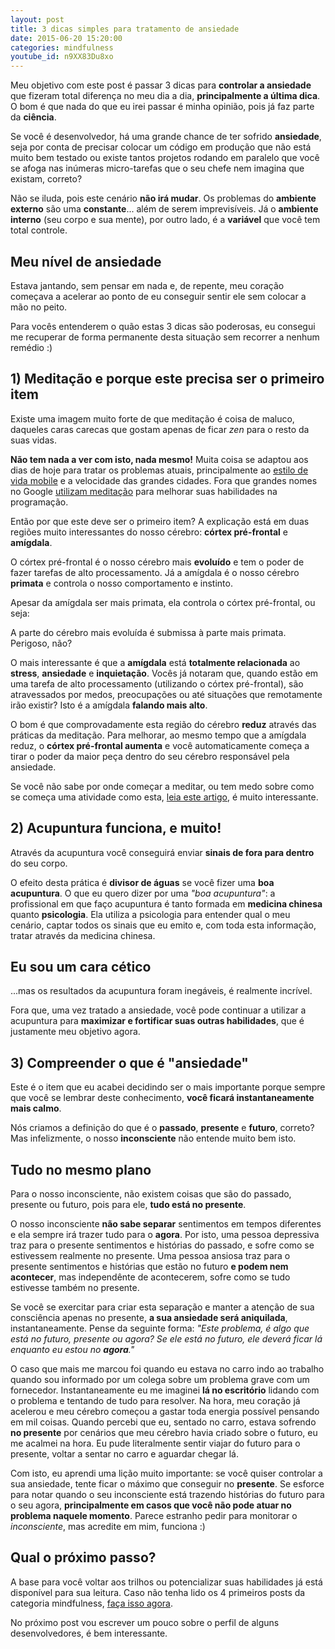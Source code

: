 ```yaml
---
layout: post
title: 3 dicas simples para tratamento de ansiedade
date: 2015-06-20 15:20:00
categories: mindfulness
youtube_id: n9XX83Du8xo
---
```


Meu objetivo com este post é passar 3 dicas para **controlar a ansiedade** que fizeram total diferença no meu dia a dia, **principalmente a última dica**. O bom é que nada do que eu irei passar é minha opinião, pois já faz parte da **ciência**.

Se você é desenvolvedor, há uma grande chance de ter sofrido **ansiedade**, seja por conta de precisar colocar um código em produção que não está muito bem testado ou existe tantos projetos rodando em paralelo que você se afoga nas inúmeras micro-tarefas que o seu chefe nem imagina que existam, correto?

Não se iluda, pois este cenário **não irá mudar**. Os problemas do **ambiente externo** são uma **constante**... além de serem imprevisíveis. Já o **ambiente interno** (seu corpo e sua mente), por outro lado, é a **variável** que você tem total controle.

<div class="post-impact-1">
    <h2>Meu nível de ansiedade</h2>
    <p>Estava jantando, sem pensar em nada e, de repente, meu coração começava a acelerar ao ponto de eu conseguir sentir ele sem colocar a mão no peito.</p>
</div>

Para vocês entenderem o quão estas 3 dicas são poderosas, eu consegui me recuperar de forma permanente desta situação sem recorrer a nenhum remédio :)

## 1) Meditação e porque este precisa ser o primeiro item

Existe uma imagem muito forte de que meditação é coisa de maluco, daqueles caras carecas que gostam apenas de ficar *zen* para o resto da suas vidas.

**Não tem nada a ver com isto, nada mesmo!** Muita coisa se adaptou aos dias de hoje para tratar os problemas atuais, principalmente ao <a href="/blog/mindfulness/melhor-aplicativo-para-meditacao/">estilo de vida mobile</a> e a velocidade das grandes cidades. Fora que grandes nomes no Google <a href="/blog/mindfulness/como-ter-superpoderes-na-programacao/">utilizam meditação</a> para melhorar suas habilidades na programação.

Então por que este deve ser o primeiro item? A explicação está em duas regiões muito interessantes do nosso cérebro: **córtex pré-frontal** e **amígdala**.

O córtex pré-frontal é o nosso cérebro mais **evoluído** e tem o poder de fazer tarefas de alto processamento. Já a amígdala é o nosso cérebro **primata** e controla o nosso comportamento e instinto.

Apesar da amígdala ser mais primata, ela controla o córtex pré-frontal, ou seja:

<div class="post-impact-1">
    <p>A parte do cérebro mais evoluída é submissa à parte mais primata. Perigoso, não?</p>
</div>

O mais interessante é que a **amígdala** está **totalmente relacionada** ao **stress**, **ansiedade** e **inquietação**. Vocês já notaram que, quando estão em uma tarefa de alto processamento (utilizando o córtex pré-frontal), são atravessados por medos, preocupações ou até situações que remotamente irão existir? Isto é a amígdala **falando mais alto**.

O bom é que comprovadamente esta região do cérebro **reduz** através das práticas da meditação. Para melhorar, ao mesmo tempo que a amígdala reduz, o **córtex pré-frontal aumenta** e você automaticamente começa a tirar o poder da maior peça dentro do seu cérebro responsável pela ansiedade.

Se você não sabe por onde começar a meditar, ou tem medo sobre como se começa uma atividade como esta, <a href="/blog/mindfulness/melhor-aplicativo-para-meditacao/">leia este artigo</a>, é muito interessante.

## 2) Acupuntura funciona, e muito!

Através da acupuntura você conseguirá enviar **sinais de fora para dentro** do seu corpo.

O efeito desta prática é **divisor de águas** se você fizer uma **boa acupuntura**. O que eu quero dizer por uma *"boa acupuntura"*: a profissional em que faço acupuntura é tanto formada em **medicina chinesa** quanto **psicologia**. Ela utiliza a psicologia para entender qual o meu cenário, captar todos os sinais que eu emito e, com toda esta informação, tratar através da medicina chinesa.

<div class="post-impact-1">
    <h2>Eu sou um cara cético</h2>
    <p>...mas os resultados da acupuntura foram inegáveis, é realmente incrível.</p>
</div>

Fora que, uma vez tratado a ansiedade, você pode continuar a utilizar a acupuntura para **maximizar e fortificar suas outras habilidades**, que é justamente meu objetivo agora.

## 3) Compreender o que é "ansiedade"

Este é o item que eu acabei decidindo ser o mais importante porque sempre que você se lembrar deste conhecimento, **você ficará instantaneamente mais calmo**.

Nós criamos a definição do que é o **passado**, **presente** e **futuro**, correto? Mas infelizmente, o nosso **inconsciente** não entende muito bem isto.

<div class="post-impact-1">
    <h2>Tudo no mesmo plano</h2>
    <p>Para o nosso inconsciente, não existem coisas que são do passado, presente ou futuro, pois para ele, <strong>tudo está no presente</strong>.</p>
</div>

O nosso inconsciente **não sabe separar** sentimentos em tempos diferentes e ela sempre irá trazer tudo para o **agora**. Por isto, uma pessoa depressiva traz para o presente sentimentos e histórias do passado, e sofre como se estivessem realmente no presente. Uma pessoa ansiosa traz para o presente sentimentos e histórias que estão no futuro **e podem nem acontecer**, mas independênte de acontecerem, sofre como se tudo estivesse também no presente.

Se você se exercitar para criar esta separação e manter a atenção de sua consciência apenas no presente, **a sua ansiedade será aniquilada**, instantaneamente. Pense da seguinte forma: *"Este problema, é algo que está no futuro, presente ou agora? Se ele está no futuro, ele deverá ficar lá enquanto eu estou no **agora**."*

O caso que mais me marcou foi quando eu estava no carro indo ao trabalho quando sou informado por um colega sobre um problema grave com um fornecedor. Instantaneamente eu me imaginei **lá no escritório** lidando com o problema e tentando de tudo para resolver. Na hora, meu coração já acelerou e meu cérebro começou a gastar toda energia possível pensando em mil coisas. Quando percebi  que eu, sentado no carro, estava sofrendo **no presente** por cenários que meu cérebro havia criado sobre o futuro, eu me acalmei na hora. Eu pude literalmente sentir viajar do futuro para o presente, voltar a sentar no carro e aguardar chegar lá.

Com isto, eu aprendi uma lição muito importante: se você quiser controlar a sua ansiedade, tente ficar o máximo que conseguir no **presente**. Se esforce para notar quando o seu inconsciente está trazendo histórias do futuro para o seu agora, **principalmente em casos que você não pode atuar no problema naquele momento**. Parece estranho pedir para monitorar o *inconsciente*, mas acredite em mim, funciona :)

## Qual o próximo passo?

A base para você voltar aos trilhos ou potencializar suas habilidades já está disponível para sua leitura. Caso não tenha lido os 4 primeiros posts da categoria mindfulness, <a href="/blog/mindfulness/">faça isso agora</a>.

No próximo post vou escrever um pouco sobre o perfil de alguns desenvolvedores, é bem interessante.